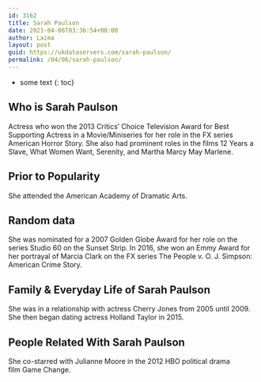```yaml
---
id: 3162
title: Sarah Paulson
date: 2021-04-06T03:36:54+00:00
author: Laima
layout: post
guid: https://ukdataservers.com/sarah-paulson/
permalink: /04/06/sarah-paulson/
---
```


* some text
{: toc}


## Who is Sarah Paulson
                  
                  
                  
Actress who won the 2013 Critics&#8217; Choice Television Award for Best Supporting Actress in a Movie/Miniseries for her role in the FX series American Horror Story. She also had prominent roles in the films 12 Years a Slave, What Women Want, Serenity, and Martha Marcy May Marlene. 
                  
              
            
              
            
                
                
                
## Prior to Popularity
                  
                  
                  
She attended the American Academy of Dramatic Arts.
                  
              
            
              
            
                
                
                
## Random data
                  
                  
                  
She was nominated for a 2007 Golden Globe Award for her role on the series Studio 60 on the Sunset Strip. In 2016, she won an Emmy Award for her portrayal of Marcia Clark on the FX series The People v. O. J. Simpson: American Crime Story.
                  
              
            
              
            
                
                
                
## Family & Everyday Life of Sarah Paulson
                  
                  
                  
She was in a relationship with actress Cherry Jones from 2005 until 2009. She then began dating actress Holland Taylor in 2015.
                  
              
            
              
            
                
                
                
## People Related With Sarah Paulson
                  
                  
                  
She co-starred with Julianne Moore in the 2012 HBO political drama film Game Change. 
                  
              
            
              
            
                
              
            
              
              
            
            
              
            
          
          
          